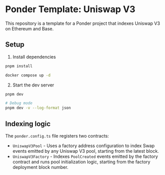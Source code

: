 # Ponder Template: Uniswap V3

This repository is a template for a Ponder project that indexes Uniswap V3 on Ethereum and Base.

## Setup

1. Install dependencies

```bash
pnpm install

docker compose up -d
```

2. Start the dev server

```bash
pnpm dev

# Debug mode
pnpm dev -v --log-format json
```

## Indexing logic

The `ponder.config.ts` file registers two contracts:

- `UniswapV3Pool` - Uses a factory address configuration to index Swap events emitted by any Uniswap V3 pool, starting from the latest block.
- `UniswapV3Factory` - Indexes `PoolCreated` events emitted by the factory contract and runs pool initialization logic, starting from the factory deployment block number.
